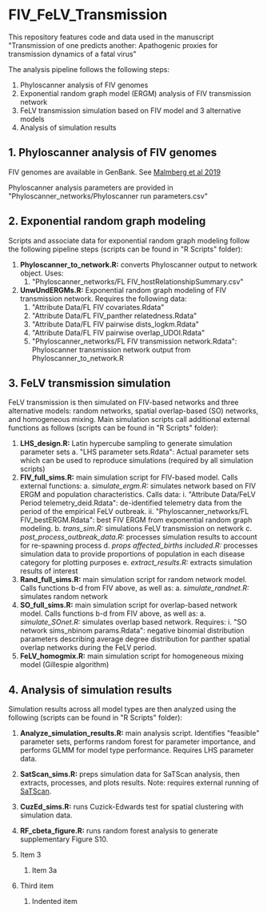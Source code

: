 # FIV_FeLV_Transmission

This repository features code and data used in the manuscript "Transmission of one predicts another: Apathogenic proxies for transmission dynamics of a fatal virus"

The analysis pipeline follows the following steps:
1. Phyloscanner analysis of FIV genomes
2. Exponential random graph model (ERGM) analysis of FIV transmission network
3. FeLV transmission simulation based on FIV model and 3 alternative models
4. Analysis of simulation results


## 1. Phyloscanner analysis of FIV genomes
FIV genomes are available in GenBank. See [Malmberg et al 2019](https://doi.org/10.1098/rspb.2019.1689)

Phyloscanner analysis parameters are provided in "Phyloscanner_networks/Phyloscanner run parameters.csv"


## 2. Exponential random graph modeling
Scripts and associate data for exponential random graph modeling follow the following pipeline steps (scripts can be found in "R Scripts" folder):
1. **Phyloscanner_to_network.R:** converts Phyloscanner output to network object. Uses:
    1. "Phyloscanner_networks/FL FIV_hostRelationshipSummary.csv"
2. **UnwUndERGMs.R:** Exponential random graph modeling of FIV transmission network. Requires the following data:
    1. "Attribute Data/FL FIV covariates.Rdata"
    2. "Attribute Data/FL FIV_panther relatedness.Rdata"
    3. "Attribute Data/FL FIV pairwise dists_logkm.Rdata"
    4. "Attribute Data/FL FIV pairwise overlap_UDOI.Rdata"
    5. "Phyloscanner_networks/FL FIV transmission network.Rdata": Phyloscanner transmission network output from Phyloscanner_to_network.R


## 3. FeLV transmission simulation
FeLV transmission is then simulated on FIV-based networks and three alternative models: random networks, spatial overlap-based (SO) networks, and homogeneous mixing. Main simulation scripts call additional external functions as follows (scripts can be found in "R Scripts" folder):
1. **LHS_design.R:** Latin hypercube sampling to generate simulation parameter sets
  a. "LHS parameter sets.Rdata": Actual parameter sets which can be used to reproduce simulations (required by all simulation scripts)
2. **FIV_full_sims.R:** main simulation script for FIV-based model. Calls external functions:
  a. *simulate_ergm.R:* simulates network based on FIV ERGM and population characteristics. Calls data:
    i. "Attribute Data/FeLV Period telemetry_deid.Rdata": de-identified telemetry data from the period of the empirical FeLV outbreak.
    ii. "Phyloscanner_networks/FL FIV_bestERGM.Rdata": best FIV ERGM from exponential random graph modeling.
  b. *trans_sim.R:* simulations FeLV transmission on network
  c. *post_process_outbreak_data.R:* processes simulation results to account for re-spawning process
  d. *props affected_births included.R:* processes simulation data to provide proportions of population in each disease category for plotting purposes
  e. *extract_results.R:* extracts simulation results of interest
3. **Rand_full_sims.R:** main simulation script for random network model. Calls functions b-d from FIV above, as well as:
  a. *simulate_randnet.R:* simulates random network
4. **SO_full_sims.R:** main simulation script for overlap-based network model. Calls functions b-d from FIV above, as well as:
  a. *simulate_SOnet.R:* simulates overlap based network. Requires:
    i. "SO network sims_nbinom params.Rdata": negative binomial distribution parameters describing average degree distribution for panther spatial overlap networks during the FeLV period.
5. **FeLV_homogmix.R:** main simulation script for homogeneous mixing model (Gillespie algorithm)


## 4. Analysis of simulation results
Simulation results across all model types are then analyzed using the following (scripts can be found in "R Scripts" folder):
1. **Analyze_simulation_results.R:** main analysis script. Identifies "feasible" parameter sets, performs random forest for parameter importance, and performs GLMM for model type performance. Requires LHS parameter data.
2. **SatScan_sims.R:** preps simulation data for SaTScan analysis, then extracts, processes, and plots results. Note: requires external running of [SaTScan](https://www.satscan.org/).
3. **CuzEd_sims.R:** runs Cuzick-Edwards test for spatial clustering with simulation data. 
4. **RF_cbeta_figure.R:** runs random forest analysis to generate supplementary Figure S10.

1. Item 3
   1. Item 3a
   
3. Third item
    1. Indented item